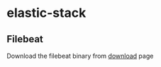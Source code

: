 # elastic-stack

## Filebeat 

Download the filebeat binary from [download](https://www.elastic.co/downloads/beats/filebeat) page


